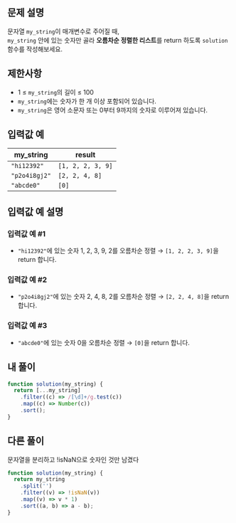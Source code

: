 ## 문제 설명

문자열 `my_string`이 매개변수로 주어질 때,  
`my_string` 안에 있는 숫자만 골라 **오름차순 정렬한 리스트**를 return 하도록 `solution` 함수를 작성해보세요.

## 제한사항

- 1 ≤ `my_string`의 길이 ≤ 100
- `my_string`에는 숫자가 한 개 이상 포함되어 있습니다.
- `my_string`은 영어 소문자 또는 0부터 9까지의 숫자로 이루어져 있습니다.

## 입력값 예

| my_string     | result            |
| ------------- | ----------------- |
| `"hi12392"`   | `[1, 2, 2, 3, 9]` |
| `"p2o4i8gj2"` | `[2, 2, 4, 8]`    |
| `"abcde0"`    | `[0]`             |

## 입력값 예 설명

### 입력값 예 #1

- `"hi12392"`에 있는 숫자 1, 2, 3, 9, 2를 오름차순 정렬 → `[1, 2, 2, 3, 9]`을 return 합니다.

### 입력값 예 #2

- `"p2o4i8gj2"`에 있는 숫자 2, 4, 8, 2를 오름차순 정렬 → `[2, 2, 4, 8]`을 return 합니다.

### 입력값 예 #3

- `"abcde0"`에 있는 숫자 0을 오름차순 정렬 → `[0]`을 return 합니다.

## 내 풀이

```js
function solution(my_string) {
  return [...my_string]
    .filter((c) => /[\d]+/g.test(c))
    .map((c) => Number(c))
    .sort();
}
```

## 다른 풀이

문자열을 분리하고 !isNaN으로 숫자인 것만 남겼다

```js
function solution(my_string) {
  return my_string
    .split('')
    .filter((v) => !isNaN(v))
    .map((v) => v * 1)
    .sort((a, b) => a - b);
}
```
